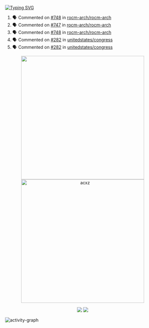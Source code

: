[![Typing SVG](https://readme-typing-svg.herokuapp.com?size=16&color=AFFFA3&multiline=true&height=75&lines=contributing+to+robotics%2Faerospace%2Fml%2Fgpu+software;packaging+it+for+archlinux;ricer)](https://git.io/typing-svg)

<!--START_SECTION:activity-->
1. 🗣 Commented on [#748](https://github.com/rocm-arch/rocm-arch/issues/748) in [rocm-arch/rocm-arch](https://github.com/rocm-arch/rocm-arch)
2. 🗣 Commented on [#747](https://github.com/rocm-arch/rocm-arch/issues/747) in [rocm-arch/rocm-arch](https://github.com/rocm-arch/rocm-arch)
3. 🗣 Commented on [#748](https://github.com/rocm-arch/rocm-arch/issues/748) in [rocm-arch/rocm-arch](https://github.com/rocm-arch/rocm-arch)
4. 🗣 Commented on [#282](https://github.com/unitedstates/congress/issues/282) in [unitedstates/congress](https://github.com/unitedstates/congress)
5. 🗣 Commented on [#282](https://github.com/unitedstates/congress/issues/282) in [unitedstates/congress](https://github.com/unitedstates/congress)
<!--END_SECTION:activity-->

<p align="center">
  <img width="400em" src=https://github-readme-stats.vercel.app/api?username=acxz&include_all_commits=true&show_icons=true />
  <img width="400em" src="https://github-readme-streak-stats.herokuapp.com/?user=acxz&" alt="acxz" />
</p>

<p align="center">
  <img src=https://github-readme-stats.vercel.app/api/top-langs/?username=acxz&layout=compact />
  <img src=https://github-profile-trophy.vercel.app/?username=acxz&row=2&column=4 />
</p>

![activity-graph](https://activity-graph.herokuapp.com/graph?username=acxz&theme=aqua)
